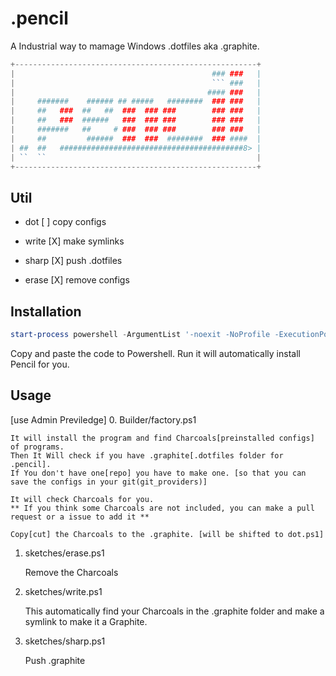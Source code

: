 # .pencil
A Industrial way to mamage Windows .dotfiles aka .graphite.

```powershell
+------------------------------------------------------+
|                                            ### ###   |
|                                            ``` ###   |
|                                           #### ###   |
|     #######    ###### ## #####   ########  ### ###   |
|     ##   ###  ##   ##  ###  ### ###        ### ###   |
|     ##   ###  ######   ###  ### ###        ### ###   |
|     #######   ##     # ###  ### ###        ### ###   |
|     ##         ######  ###  ###  ########  ### ####  |
| ##  ##   #########################################8> | 
| ``  ``                                               |
+------------------------------------------------------+
```
## Util
- dot
[ ] copy configs

- write
[X] make symlinks

- sharp
[X] push .dotfiles

- erase
[X] remove configs

## Installation

```powershell
start-process powershell -ArgumentList '-noexit -NoProfile -ExecutionPolicy Bypass -Command "iwr -useb "https://tinyurl.com/hpencil" | iex' -verb runas
```
Copy and paste the code to Powershell. Run it will automatically install Pencil for you.

## Usage
[use Admin Previledge]
0. Builder/factory.ps1

    It will install the program and find Charcoals[preinstalled configs] of programs. 
    Then It Will check if you have .graphite[.dotfiles folder for .pencil].
    If You don't have one[repo] you have to make one. [so that you can save the configs in your git(git_providers)]

    It will check Charcoals for you.
    ** If you think some Charcoals are not included, you can make a pull request or a issue to add it **

    Copy[cut] the Charcoals to the .graphite. [will be shifted to dot.ps1]

1. sketches/erase.ps1

    Remove the Charcoals

2. sketches/write.ps1

    This automatically find your Charcoals in the .graphite folder and make a symlink to make it a Graphite.

3. sketches/sharp.ps1

    Push .graphite


